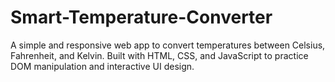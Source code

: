 # Smart-Temperature-Converter
A simple and responsive web app to convert temperatures between Celsius, Fahrenheit, and Kelvin. Built with HTML, CSS, and JavaScript to practice DOM manipulation and interactive UI design.
